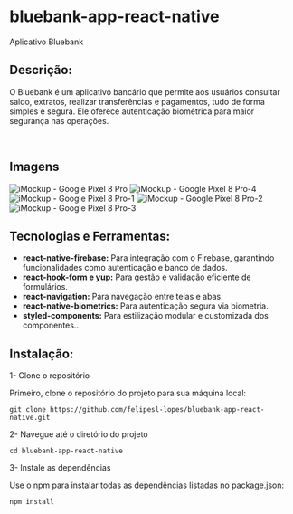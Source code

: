 # bluebank-app-react-native

Aplicativo Bluebank

## Descrição:

O Bluebank é um aplicativo bancário que permite aos usuários consultar saldo, extratos, realizar transferências e pagamentos, tudo de forma simples e segura. Ele oferece autenticação biométrica para maior segurança nas operações.

<br/>



## Imagens

![iMockup - Google Pixel 8 Pro](https://github.com/user-attachments/assets/c2803e81-1573-4ab5-a0ac-7618dd96f7cb)
![iMockup - Google Pixel 8 Pro-4](https://github.com/user-attachments/assets/1f2c7902-0257-49bb-a86c-7da05d855826)
![iMockup - Google Pixel 8 Pro-1](https://github.com/user-attachments/assets/b37c2675-a163-4d74-b60f-72122673fd7d)
![iMockup - Google Pixel 8 Pro-2](https://github.com/user-attachments/assets/367f45e6-f6cb-4285-95ec-883a1fd56820)
![iMockup - Google Pixel 8 Pro-3](https://github.com/user-attachments/assets/259fcc3f-5921-44ca-8a3b-4861547a06f9)


## Tecnologias e Ferramentas:

- <strong>react-native-firebase:</strong> Para integração com o Firebase, garantindo funcionalidades como autenticação e banco de dados.
- <strong>react-hook-form e yup:</strong> Para gestão e validação eficiente de formulários.
- <strong>react-navigation:</strong> Para navegação entre telas e abas.
- <strong>react-native-biometrics:</strong> Para autenticação segura via biometria.
- <strong>styled-components:</strong> Para estilização modular e customizada dos componentes..

 
## Instalação:

1- Clone o repositório

Primeiro, clone o repositório do projeto para sua máquina local:
```
git clone https://github.com/felipesl-lopes/bluebank-app-react-native.git
```

2- Navegue até o diretório do projeto
```
cd bluebank-app-react-native
```

3- Instale as dependências

Use o npm para instalar todas as dependências listadas no package.json:
```
npm install
```




<br/>
